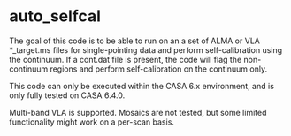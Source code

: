 # auto_selfcal
The goal of this code is to be able to run on an a set of ALMA or VLA *_target.ms files for single-pointing data and perform self-calibration using the continuum. If a cont.dat file is present, the code will flag the non-continuum regions and perform self-calibration on the continuum only.

This code can only be executed within the CASA 6.x environment, and is only fully tested on CASA 6.4.0.

Multi-band VLA is supported.
Mosaics are not tested, but some limited functionality might work on a per-scan basis.
